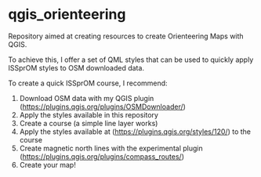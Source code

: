 # qgis_orienteering
Repository aimed at creating resources to create Orienteering Maps with QGIS.

To achieve this, I offer a set of QML styles that can be used to quickly apply ISSprOM styles to OSM downloaded data.

To create a quick ISSprOM course, I recommend:
1. Download OSM data with my QGIS plugin (https://plugins.qgis.org/plugins/OSMDownloader/)
2. Apply the styles available in this repository
3. Create a course (a simple line layer works)
4. Apply the styles available at (https://plugins.qgis.org/styles/120/) to the course
5. Create magnetic north lines with the experimental plugin (https://plugins.qgis.org/plugins/compass_routes/)
6. Create your map!
